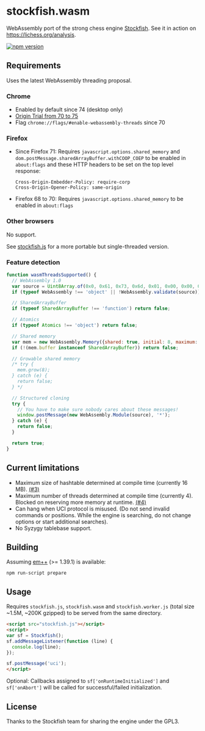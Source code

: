 stockfish.wasm
==============

WebAssembly port of the strong chess engine
[Stockfish](https://github.com/official-stockfish/Stockfish). See it in action
on https://lichess.org/analysis.

[![npm version](https://badge.fury.io/js/stockfish.wasm.svg)](https://badge.fury.io/js/stockfish.wasm)

Requirements
------------

Uses the latest WebAssembly threading proposal.

### Chrome

* Enabled by default since 74 (desktop only)
* [Origin Trial from 70 to 75](https://developers.chrome.com/origintrials/#/view_trial/-5026017184145473535)
* Flag `chrome://flags/#enable-webassembly-threads` since 70

### Firefox

* Since Firefox 71: Requires `javascript.options.shared_memory` and `dom.postMessage.sharedArrayBuffer.withCOOP_COEP` to be enabled in `about:flags` and these HTTP headers to be set on the top level response:

  ```
  Cross-Origin-Embedder-Policy: require-corp
  Cross-Origin-Opener-Policy: same-origin
  ```

* Firefox 68 to 70: Requires `javascript.options.shared_memory` to be enabled in `about:flags`

### Other browsers

No support.

See [stockfish.js](https://github.com/niklasf/stockfish.js) for a more
portable but single-threaded version.

### Feature detection

```javascript
function wasmThreadsSupported() {
  // WebAssembly 1.0
  var source = Uint8Array.of(0x0, 0x61, 0x73, 0x6d, 0x01, 0x00, 0x00, 0x00);
  if (typeof WebAssembly !== 'object' || !WebAssembly.validate(source)) return false;

  // SharedArrayBuffer
  if (typeof SharedArrayBuffer !== 'function') return false;

  // Atomics
  if (typeof Atomics !== 'object') return false;

  // Shared memory
  var mem = new WebAssembly.Memory({shared: true, initial: 8, maximum: 16});
  if (!(mem.buffer instanceof SharedArrayBuffer)) return false;

  // Growable shared memory
  /* try {
    mem.grow(8);
  } catch (e) {
    return false;
  } */

  // Structured cloning
  try {
    // You have to make sure nobody cares about these messages!
    window.postMessage(new WebAssembly.Module(source), '*');
  } catch (e) {
    return false;
  }

  return true;
}
```

Current limitations
-------------------

* Maximum size of hashtable determined at compile time (currently 16 MB).
  [(#3)](https://github.com/niklasf/stockfish.wasm/issues/3)
* Maximum number of threads determined at compile time (currently 4). Blocked
  on reserving more memory at runtime.
  [(#4)](https://github.com/niklasf/stockfish.wasm/issues/4)
* Can hang when UCI protocol is misused. (Do not send invalid commands or
  positions. While the engine is searching, do not change options or start
  additional searches).
* No Syzygy tablebase support.

Building
--------

Assuming [em++](https://github.com/kripken/emscripten) (>= 1.39.1) is available:

```
npm run-script prepare
```

Usage
-----

Requires `stockfish.js`, `stockfish.wasm` and `stockfish.worker.js`
(total size ~1.5M, ~200K gzipped) to be served from the same directory.

```html
<script src="stockfish.js"></script>
<script>
var sf = Stockfish();
sf.addMessageListener(function (line) {
  console.log(line);
});

sf.postMessage('uci');
</script>
```

Optional: Callbacks assigned to `sf['onRuntimeInitialized']` and
`sf['onAbort']` will be called for successful/failed initialization.

License
-------

Thanks to the Stockfish team for sharing the engine under the GPL3.
